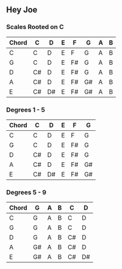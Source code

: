 ## Hey Joe

### Scales Rooted on C

| Chord | C  | D  | E  | F  | G  | A  | B  |
| ----- | -- | -- | -- | -- | -- | -- | -- |
| C     | C  | D  | E  | F  | G  | A  | B  |
| G     | C  | D  | E  | F# | G  | A  | B  |
| D     | C# | D  | E  | F# | G  | A  | B  |
| A     | C# | D  | E  | F# | G# | A  | B  |
| E     | C# | D# | E  | F# | G# | A  | B  |

### Degrees 1 - 5

| Chord | C  | D  | E  | F  | G  |
| ----- | -- | -- | -- | -- | -- |
| C     | C  | D  | E  | F  | G  |
| G     | C  | D  | E  | F# | G  |
| D     | C# | D  | E  | F# | G  |
| A     | C# | D  | E  | F# | G# |
| E     | C# | D# | E  | F# | G# |

### Degrees 5 - 9

| Chord | G  | A  | B  | C  | D  |
| ----- | -- | -- | -- | -- | -- |
| C     | G  | A  | B  | C  | D  |
| G     | G  | A  | B  | C  | D  |
| D     | G  | A  | B  | C# | D  |
| A     | G# | A  | B  | C# | D  |
| E     | G# | A  | B  | C# | D# |

